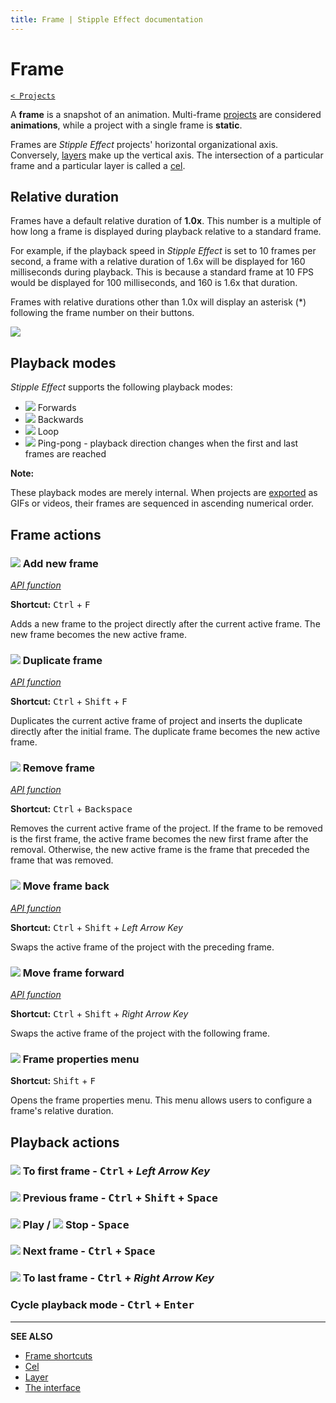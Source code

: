 ```yaml
---
title: Frame | Stipple Effect documentation
---
```


# Frame

[`< Projects`](./project.md)

A **frame** is a snapshot of an animation. Multi-frame [projects](./project.md) are considered **animations**, while a project with a single frame is **static**.

Frames are *Stipple Effect* projects' horizontal organizational axis. Conversely, [layers](./layer.md) make up the vertical axis. The intersection of a particular frame and a particular layer is called a [cel](./cel.md).

## Relative duration

Frames have a default relative duration of **1.0x**. This number is a multiple of how long a frame is displayed during playback relative to a standard frame.

For example, if the playback speed in *Stipple Effect* is set to 10 frames per second, a frame with a relative duration of 1.6x will be displayed for 160 milliseconds during playback. This is because a standard frame at 10 FPS would be displayed for 100 milliseconds, and 160 is 1.6x that duration.

Frames with relative durations other than 1.0x will display an asterisk (*) following the frame number on their buttons.

![](./assets/graphics/relative-duration.gif)

## Playback modes

*Stipple Effect* supports the following playback modes:
* ![](https://raw.githubusercontent.com/stipple-effect/stipple-effect/master/res/icons/forwards.png) Forwards
* ![](https://raw.githubusercontent.com/stipple-effect/stipple-effect/master/res/icons/backwards.png) Backwards
* ![](https://raw.githubusercontent.com/stipple-effect/stipple-effect/master/res/icons/loop.png) Loop
* ![](https://raw.githubusercontent.com/stipple-effect/stipple-effect/master/res/icons/pong.png) Ping-pong - playback direction changes when the first and last frames are reached

**Note:**

These playback modes are merely internal. When projects are [exported](./save.md) as GIFs or videos, their frames are sequenced in ascending numerical order.

## Frame actions

### ![](https://raw.githubusercontent.com/stipple-effect/stipple-effect/master/res/icons/new_frame.png) Add new frame

[*API function*](../api/project.md#add_frame)

**Shortcut:** <kbd>Ctrl</kbd> + <kbd>F</kbd>

Adds a new frame to the project directly after the current active frame. The new frame becomes the new active frame.

### ![](https://raw.githubusercontent.com/stipple-effect/stipple-effect/master/res/icons/duplicate_frame.png) Duplicate frame

[*API function*](../api/project.md#duplicate_frame)

**Shortcut:** <kbd>Ctrl</kbd> + <kbd>Shift</kbd> + <kbd>F</kbd>

Duplicates the current active frame of project and inserts the duplicate directly after the initial frame. The duplicate frame becomes the new active frame.

### ![](https://raw.githubusercontent.com/stipple-effect/stipple-effect/master/res/icons/remove_frame.png) Remove frame

[*API function*](../api/project.md#remove_frame)

**Shortcut:** <kbd>Ctrl</kbd> + <kbd>Backspace</kbd>

Removes the current active frame of the project. If the frame to be removed is the first frame, the active frame becomes the new first frame after the removal. Otherwise, the new active frame is the frame that preceded the frame that was removed.

### ![](https://raw.githubusercontent.com/stipple-effect/stipple-effect/master/res/icons/move_frame_back.png) Move frame back

[*API function*](../api/project.md#move_frame_back)

**Shortcut:** <kbd>Ctrl</kbd> + <kbd>Shift</kbd> + *Left Arrow Key*

Swaps the active frame of the project with the preceding frame.

### ![](https://raw.githubusercontent.com/stipple-effect/stipple-effect/master/res/icons/move_frame_forward.png) Move frame forward

[*API function*](../api/project.md#move_frame_forward)

**Shortcut:** <kbd>Ctrl</kbd> + <kbd>Shift</kbd> + *Right Arrow Key*

Swaps the active frame of the project with the following frame.

### ![](https://raw.githubusercontent.com/stipple-effect/stipple-effect/master/res/icons/frame_properties.png) Frame properties menu

**Shortcut:** <kbd>Shift</kbd> + <kbd>F</kbd>

Opens the frame properties menu. This menu allows users to configure a frame's relative duration.

## Playback actions

### ![](https://raw.githubusercontent.com/stipple-effect/stipple-effect/master/res/icons/to_first_frame.png) To first frame - <kbd>Ctrl</kbd> + *Left Arrow Key*

### ![](https://raw.githubusercontent.com/stipple-effect/stipple-effect/master/res/icons/previous.png) Previous frame - <kbd>Ctrl</kbd> + <kbd>Shift</kbd> + <kbd>Space</kbd>

### ![](https://raw.githubusercontent.com/stipple-effect/stipple-effect/master/res/icons/play.png) Play / ![](https://raw.githubusercontent.com/stipple-effect/stipple-effect/master/res/icons/stop.png) Stop - <kbd>Space</kbd>

### ![](https://raw.githubusercontent.com/stipple-effect/stipple-effect/master/res/icons/next.png) Next frame - <kbd>Ctrl</kbd> + <kbd>Space</kbd>

### ![](https://raw.githubusercontent.com/stipple-effect/stipple-effect/master/res/icons/to_last_frame.png) To last frame - <kbd>Ctrl</kbd> + *Right Arrow Key*

### Cycle playback mode - <kbd>Ctrl</kbd> + <kbd>Enter</kbd>

---

**SEE ALSO**

* [Frame shortcuts](./shortcuts.md#frames)
* [Cel](./cel.md)
* [Layer](./layer.md)
* [The interface](./interface.md)
